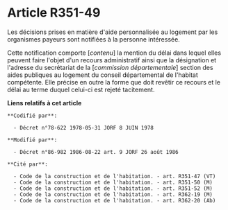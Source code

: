 # Article R351-49

Les décisions prises en matière d'aide personnalisée au logement par les organismes payeurs sont notifiées à la personne
intéressée.

Cette notification comporte [*contenu*] la mention du délai dans lequel elles peuvent faire l'objet d'un recours
administratif ainsi que la désignation et l'adresse du secrétariat de la [*commission départementale*] section des aides
publiques au logement du conseil départemental de l'habitat compétente. Elle précise en outre la forme que doit revêtir ce
recours et le délai au terme duquel celui-ci est rejeté tacitement.

**Liens relatifs à cet article**

	**Codifié par**:

	  - Décret n°78-622 1978-05-31 JORF 8 JUIN 1978

	**Modifié par**:

	  - Décret n°86-982 1986-08-22 art. 9 JORF 26 août 1986

	**Cité par**:

	  - Code de la construction et de l'habitation. - art. R351-47 (VT)
	  - Code de la construction et de l'habitation. - art. R351-50 (M)
	  - Code de la construction et de l'habitation. - art. R351-52 (M)
	  - Code de la construction et de l'habitation. - art. R362-19 (M)
	  - Code de la construction et de l'habitation. - art. R362-20 (Ab)
